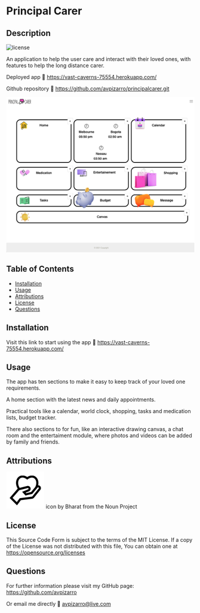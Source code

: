 # Principal Carer

## Description

![license](https://img.shields.io/badge/license-MIT-green.svg)

An application to help the user care and interact with their loved ones, with features to help the long distance carer.

Deployed app :link: https://vast-caverns-75554.herokuapp.com/

Github repository :link: https://github.com/avpizarro/principalcarer.git

![principalcarer](./client/public/principalcarer.png)

## Table of Contents

- [Installation](#installation)
- [Usage](#usage)
- [Attributions](#attributions)
- [License](#license)
- [Questions](#questions)

## Installation

Visit this link to start using the app :link: https://vast-caverns-75554.herokuapp.com/

## Usage

The app has ten sections to make it easy to keep track of your loved one requirements.

A home section with the latest news and daily appointments.

Practical tools like a calendar, world clock, shopping, tasks and medication lists, budget tracker. 

There also sections to for fun, like an interactive drawing canvas, a chat room and the entertaiment module, where photos and videos can be added by family and friends.

## Attributions

![logo](./client/public/logo32.png) icon by Bharat from the Noun Project

## License

This Source Code Form is subject to the terms of the MIT License.
If a copy of the License was not distributed with this file, You can obtain one at https://opensource.org/licenses

## Questions

For further information please visit my GitHub page:
https://github.com/avpizarro

Or email me directly :e-mail: avpizarro@live.com
